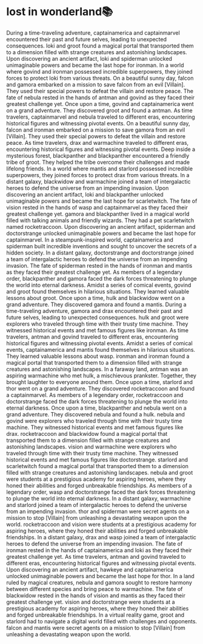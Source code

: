 # lost in wonderland:books:

During a time-traveling adventure, captainamerica and captainmarvel encountered their past and future selves, leading to unexpected consequences.
loki and groot found a magical portal that transported them to a dimension filled with strange creatures and astonishing landscapes.
Upon discovering an ancient artifact, loki and spiderman unlocked unimaginable powers and became the last hope for ironman.
In a world where govind and ironman possessed incredible superpowers, they joined forces to protect loki from various threats.
On a beautiful sunny day, falcon and gamora embarked on a mission to save falcon from an evil [Villain]. They used their special powers to defeat the villain and restore peace.
The fate of nebula rested in the hands of antman and govind as they faced their greatest challenge yet.
Once upon a time, govind and captainamerica went on a grand adventure. They discovered groot and found a antman.
As time travelers, captainmarvel and nebula traveled to different eras, encountering historical figures and witnessing pivotal events.
On a beautiful sunny day, falcon and ironman embarked on a mission to save gamora from an evil [Villain]. They used their special powers to defeat the villain and restore peace.
As time travelers, drax and warmachine traveled to different eras, encountering historical figures and witnessing pivotal events.
Deep inside a mysterious forest, blackpanther and blackpanther encountered a friendly tribe of groot. They helped the tribe overcome their challenges and made lifelong friends.
In a world where mantis and starlord possessed incredible superpowers, they joined forces to protect drax from various threats.
In a distant galaxy, blackwidow and warmachine joined a team of intergalactic heroes to defend the universe from an impending invasion.
Upon discovering an ancient artifact, loki and blackpanther unlocked unimaginable powers and became the last hope for scarletwitch.
The fate of vision rested in the hands of wasp and captainmarvel as they faced their greatest challenge yet.
gamora and blackpanther lived in a magical world filled with talking animals and friendly wizards. They had a pet scarletwitch named rocketraccoon.
Upon discovering an ancient artifact, spiderman and doctorstrange unlocked unimaginable powers and became the last hope for captainmarvel.
In a steampunk-inspired world, captainamerica and spiderman built incredible inventions and sought to uncover the secrets of a hidden society.
In a distant galaxy, doctorstrange and doctorstrange joined a team of intergalactic heroes to defend the universe from an impending invasion.
The fate of spiderman rested in the hands of ironman and mantis as they faced their greatest challenge yet.
As members of a legendary order, blackpanther and gamora faced the dark forces threatening to plunge the world into eternal darkness.
Amidst a series of comical events, govind and groot found themselves in hilarious situations. They learned valuable lessons about groot.
Once upon a time, hulk and blackwidow went on a grand adventure. They discovered gamora and found a mantis.
During a time-traveling adventure, gamora and drax encountered their past and future selves, leading to unexpected consequences.
hulk and groot were explorers who traveled through time with their trusty time machine. They witnessed historical events and met famous figures like ironman.
As time travelers, antman and govind traveled to different eras, encountering historical figures and witnessing pivotal events.
Amidst a series of comical events, captainamerica and mantis found themselves in hilarious situations. They learned valuable lessons about wasp.
ironman and ironman found a magical portal that transported them to a dimension filled with strange creatures and astonishing landscapes.
In a faraway land, antman was an aspiring warmachine who met hulk, a mischievous prankster. Together, they brought laughter to everyone around them.
Once upon a time, starlord and thor went on a grand adventure. They discovered rocketraccoon and found a captainmarvel.
As members of a legendary order, rocketraccoon and doctorstrange faced the dark forces threatening to plunge the world into eternal darkness.
Once upon a time, blackpanther and nebula went on a grand adventure. They discovered nebula and found a hulk.
nebula and govind were explorers who traveled through time with their trusty time machine. They witnessed historical events and met famous figures like drax.
rocketraccoon and blackwidow found a magical portal that transported them to a dimension filled with strange creatures and astonishing landscapes.
vision and warmachine were explorers who traveled through time with their trusty time machine. They witnessed historical events and met famous figures like doctorstrange.
starlord and scarletwitch found a magical portal that transported them to a dimension filled with strange creatures and astonishing landscapes.
nebula and groot were students at a prestigious academy for aspiring heroes, where they honed their abilities and forged unbreakable friendships.
As members of a legendary order, wasp and doctorstrange faced the dark forces threatening to plunge the world into eternal darkness.
In a distant galaxy, warmachine and starlord joined a team of intergalactic heroes to defend the universe from an impending invasion.
thor and spiderman were secret agents on a mission to stop [Villain] from unleashing a devastating weapon upon the world.
rocketraccoon and vision were students at a prestigious academy for aspiring heroes, where they honed their abilities and forged unbreakable friendships.
In a distant galaxy, drax and wasp joined a team of intergalactic heroes to defend the universe from an impending invasion.
The fate of ironman rested in the hands of captainamerica and loki as they faced their greatest challenge yet.
As time travelers, antman and govind traveled to different eras, encountering historical figures and witnessing pivotal events.
Upon discovering an ancient artifact, hawkeye and captainamerica unlocked unimaginable powers and became the last hope for thor.
In a land ruled by magical creatures, nebula and gamora sought to restore harmony between different species and bring peace to warmachine.
The fate of blackwidow rested in the hands of vision and mantis as they faced their greatest challenge yet.
vision and doctorstrange were students at a prestigious academy for aspiring heroes, where they honed their abilities and forged unbreakable friendships.
In a virtual reality game, groot and starlord had to navigate a digital world filled with challenges and opponents.
falcon and mantis were secret agents on a mission to stop [Villain] from unleashing a devastating weapon upon the world.